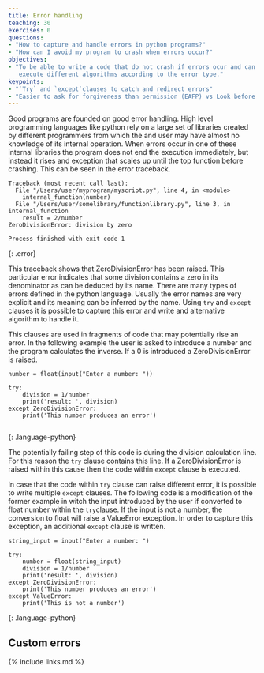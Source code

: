 ```yaml
---
title: Error handling
teaching: 30
exercises: 0
questions:
- "How to capture and handle errors in python programs?"
- "How can I avoid my program to crash when errors occur?"
objectives:
- "To be able to write a code that do not crash if errors ocur and can 
   execute different algorithms according to the error type."
keypoints:
- "`Try` and `except`clauses to catch and redirect errors"
- "Easier to ask for forgiveness than permission (EAFP) vs Look before you leap (LBYL)."
---
```


Good programs are founded on good error handling. High level programming languages 
like python rely on a large set of libraries created by different programmers from which 
the and user may have almost no knowledge of its internal operation.
When errors occur in one of these internal libraries the program does not end the execution 
immediately, but instead it rises and exception that scales up until the top function 
before crashing. This can be seen in the error traceback.

~~~
Traceback (most recent call last):
  File "/Users/user/myprogram/myscript.py", line 4, in <module>
    internal_function(number)
  File "/Users/user/somelibrary/functionlibrary.py", line 3, in internal_function
    result = 2/number
ZeroDivisionError: division by zero

Process finished with exit code 1
~~~
{: .error}

This traceback shows that ZeroDivisionError has been raised. This particular error indicates
that some division contains a zero in its denominator as can be deduced by its name. There are 
many types of errors defined in the python language. Usually the error names are very explicit 
and its meaning can be inferred by the name. 
Using `try` and `except` clauses it is possible to capture this error and write and alternative
algorithm to handle it.

This clauses are used in fragments of code that may potentially rise an error.
In the following example the user is asked to introduce a number and the program calculates the
inverse. If a 0 is introduced a ZeroDivisionError is raised.
  
~~~
number = float(input("Enter a number: "))

try:
    division = 1/number
    print('result: ', division)
except ZeroDivisionError:
    print('This number produces an error')
   
~~~
{: .language-python}

The potentially failing step of this code is during the division calculation line.
For this reason the `try` clause contains this line. If a ZeroDivisionError is raised 
within this cause then the code within `except` clause is executed.

In case that the code within `try` clause can raise different error, it is possible to
write multiple `except` clauses. The following code is a modification of the former example
in witch the input introduced by the user if converted to float number within the `try`clause.
If the input is not a number, the conversion to float will raise a ValueError exception. In order
to capture this exception, an additional `except` clause is written. 

~~~
string_input = input("Enter a number: ")

try:
    number = float(string_input)
    division = 1/number
    print('result: ', division)
except ZeroDivisionError:
    print('This number produces an error')
except ValueError:
    print('This is not a number')
~~~
{: .language-python}

## Custom errors



{% include links.md %}
